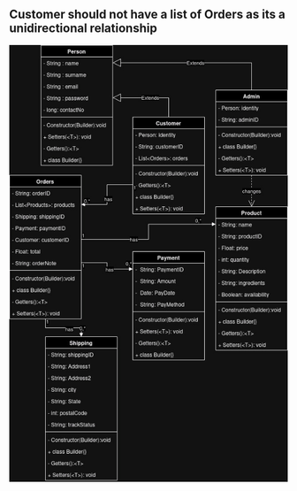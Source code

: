 ## Customer should not have a list of Orders as its a unidirectional relationship

![unable to load](https://github.com/LoganKalib/Capstone-ADP/blob/master/ADP-UML.jpg)
